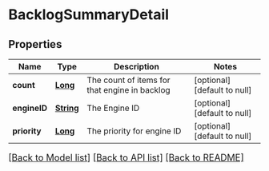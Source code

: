 # BacklogSummaryDetail
## Properties

Name | Type | Description | Notes
------------ | ------------- | ------------- | -------------
**count** | [**Long**](long.md) | The count of items for that engine in backlog | [optional] [default to null]
**engineID** | [**String**](string.md) | The Engine ID | [optional] [default to null]
**priority** | [**Long**](long.md) | The priority for engine ID | [optional] [default to null]

[[Back to Model list]](../README.md#documentation-for-models) [[Back to API list]](../README.md#documentation-for-api-endpoints) [[Back to README]](../README.md)

<style>
     p, ul, ol, li { font-size: 18px !important;}
</style>

